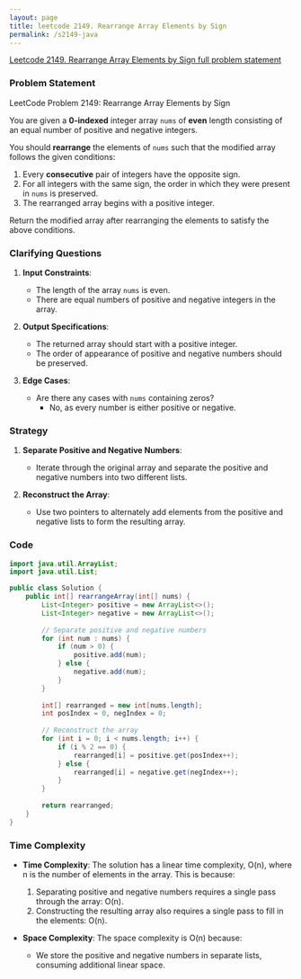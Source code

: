 ```yaml
---
layout: page
title: leetcode 2149. Rearrange Array Elements by Sign
permalink: /s2149-java
---
```

[Leetcode 2149. Rearrange Array Elements by Sign full problem statement](https://algoadvance.github.io/algoadvance/l2149)
### Problem Statement

LeetCode Problem 2149: Rearrange Array Elements by Sign

You are given a **0-indexed** integer array `nums` of **even** length consisting of an equal number of positive and negative integers.

You should **rearrange** the elements of `nums` such that the modified array follows the given conditions:

1. Every **consecutive** pair of integers have the opposite sign.
2. For all integers with the same sign, the order in which they were present in `nums` is preserved.
3. The rearranged array begins with a positive integer.

Return the modified array after rearranging the elements to satisfy the above conditions.

### Clarifying Questions

1. **Input Constraints**:
   - The length of the array `nums` is even.
   - There are equal numbers of positive and negative integers in the array.

2. **Output Specifications**:
   - The returned array should start with a positive integer.
   - The order of appearance of positive and negative numbers should be preserved.

3. **Edge Cases**:
   - Are there any cases with `nums` containing zeros?
     - No, as every number is either positive or negative.

### Strategy

1. **Separate Positive and Negative Numbers**:
   - Iterate through the original array and separate the positive and negative numbers into two different lists.

2. **Reconstruct the Array**:
   - Use two pointers to alternately add elements from the positive and negative lists to form the resulting array.

### Code

```java
import java.util.ArrayList;
import java.util.List;

public class Solution {
    public int[] rearrangeArray(int[] nums) {
        List<Integer> positive = new ArrayList<>();
        List<Integer> negative = new ArrayList<>();
        
        // Separate positive and negative numbers
        for (int num : nums) {
            if (num > 0) {
                positive.add(num);
            } else {
                negative.add(num);
            }
        }
        
        int[] rearranged = new int[nums.length];
        int posIndex = 0, negIndex = 0;
        
        // Reconstruct the array
        for (int i = 0; i < nums.length; i++) {
            if (i % 2 == 0) {
                rearranged[i] = positive.get(posIndex++);
            } else {
                rearranged[i] = negative.get(negIndex++);
            }
        }
        
        return rearranged;
    }
}
```

### Time Complexity

- **Time Complexity**: The solution has a linear time complexity, O(n), where n is the number of elements in the array. This is because:
  1. Separating positive and negative numbers requires a single pass through the array: O(n).
  2. Constructing the resulting array also requires a single pass to fill in the elements: O(n).

- **Space Complexity**: The space complexity is O(n) because:
  - We store the positive and negative numbers in separate lists, consuming additional linear space.